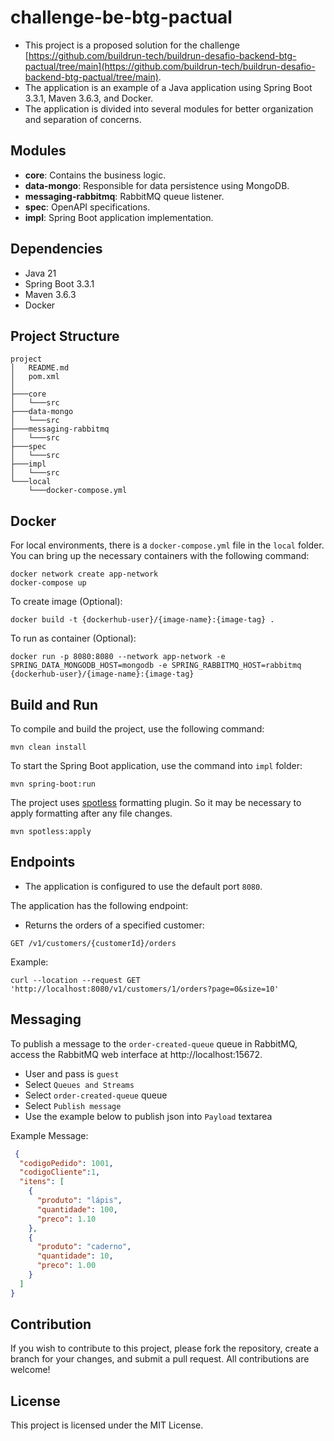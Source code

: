 # challenge-be-btg-pactual

- This project is a proposed solution for the challenge [https://github.com/buildrun-tech/buildrun-desafio-backend-btg-pactual/tree/main](https://github.com/buildrun-tech/buildrun-desafio-backend-btg-pactual/tree/main).
- The application is an example of a Java application using Spring Boot 3.3.1, Maven 3.6.3, and Docker. 
- The application is divided into several modules for better organization and separation of concerns.

## Modules

- **core**: Contains the business logic.
- **data-mongo**: Responsible for data persistence using MongoDB.
- **messaging-rabbitmq**: RabbitMQ queue listener.
- **spec**: OpenAPI specifications.
- **impl**: Spring Boot application implementation.

## Dependencies
* Java 21
* Spring Boot 3.3.1
* Maven 3.6.3
* Docker

## Project Structure

```plaintext
project
│   README.md
│   pom.xml
│
├───core
│   └───src
├───data-mongo
│   └───src
├───messaging-rabbitmq
│   └───src
├───spec
│   └───src
├───impl
│   └───src
└───local
    └───docker-compose.yml
```

## Docker

For local environments, there is a `docker-compose.yml` file in the `local` folder. You can bring up the necessary containers with the following command:

```plaintext
docker network create app-network
docker-compose up
```

To create image (Optional):

```plaintext
docker build -t {dockerhub-user}/{image-name}:{image-tag} .
```

To run as container (Optional):

```plaintext
docker run -p 8080:8080 --network app-network -e SPRING_DATA_MONGODB_HOST=mongodb -e SPRING_RABBITMQ_HOST=rabbitmq {dockerhub-user}/{image-name}:{image-tag}
```

## Build and Run
To compile and build the project, use the following command:

```plaintext
mvn clean install
```
To start the Spring Boot application, use the command into `impl` folder:

```plaintext
mvn spring-boot:run
```

The project uses [spotless](https://github.com/diffplug/spotless/tree/main/plugin-maven) formatting plugin. So it may be necessary to apply formatting after any file changes.

```plaintext
mvn spotless:apply
```

## Endpoints
- The application is configured to use the default port `8080`.

The application has the following endpoint:

- Returns the orders of a specified customer:
```plaintext
GET /v1/customers/{customerId}/orders
```

Example:
```plaintext
curl --location --request GET 'http://localhost:8080/v1/customers/1/orders?page=0&size=10'
```

## Messaging
To publish a message to the `order-created-queue` queue in RabbitMQ, access the RabbitMQ web interface at http://localhost:15672.

- User and pass is `guest`
- Select `Queues and Streams`
- Select `order-created-queue` queue
- Select `Publish message`
- Use the example below to publish json into `Payload` textarea

Example Message:

```json
 {
  "codigoPedido": 1001,
  "codigoCliente":1,
  "itens": [
    {
      "produto": "lápis",
      "quantidade": 100,
      "preco": 1.10
    },
    {
      "produto": "caderno",
      "quantidade": 10,
      "preco": 1.00
    }
  ]
}
```

## Contribution
If you wish to contribute to this project, please fork the repository, create a branch for your changes, and submit a pull request. All contributions are welcome!

## License
This project is licensed under the MIT License.